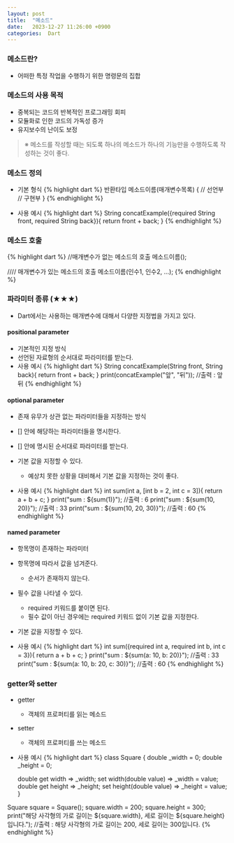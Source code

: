 ```yaml
---
layout: post
title:  "메소드"
date:   2023-12-27 11:26:00 +0900
categories:  Dart
---
```


### 메소드란?

- 어떠한 특정 작업을 수행하기 위한 명령문의 집합

### 메소드의 사용 목적

- 중복되는 코드의 반복적인 프로그래밍 회피
- 모듈화로 인한 코드의 가독성 증가
- 유지보수의 난이도 보정

>※ 메소드를 작성할 때는 되도록 하나의 메소드가 하나의 기능만을 수행하도록 작성하는 것이 좋다.

### 메소드 정의

- 기본 형식
{% highlight dart %}
반환타입 메소드이름(매개변수목록) { // 선언부
    // 구현부
}
{% endhighlight %}

- 사용 예시
{% highlight dart %}
String concatExample({required String front, required String back}){
  return front + back;
}
{% endhighlight %}

### 메소드 호출

{% highlight dart %}
//매개변수가 없는 메소드의 호출
메소드이름();

//// 매개변수가 있는 메소드의 호출
메소드이름(인수1, 인수2, ...);
{% endhighlight %}

### 파라미터 종류 (★★★)

- Dart에서는 사용하는 매개변수에 대해서 다양한 지정법을 가지고 있다.

#### positional parameter 

- 기본적인 지정 방식
- 선언된 자료형의 순서대로 파라미터를 받는다.
- 사용 예시
{% highlight dart %}
String concatExample(String front, String back){
  return front + back;
}
print(concatExample("앞", "뒤")); //출력 : 앞뒤
{% endhighlight %}

#### optional parameter

- 존재 유무가 상관 없는 파라미터들을 지정하는 방식
- [] 안에 해당하는 파라미터들을 명시한다.
- [] 안에 명시된 순서대로 파라미터를 받는다.
- 기본 값을 지정할 수 있다.
    - 예상치 못한 상황을 대비해서 기본 값을 지정하는 것이 좋다.

- 사용 예시
{% highlight dart %}
int sum(int a, [int b = 2, int c = 3]){
    return a + b + c;
}
print("sum : ${sum(1)}"); //출력 : 6
print("sum : ${sum(10, 20)}"); //출력 : 33
print("sum : ${sum(10, 20, 30)}"); //출력 : 60
{% endhighlight %}

#### named parameter

- 항목명이 존재하는 파라미터
- 항목명에 따라서 값을 넘겨준다.
    - 순서가 존재하지 않는다.
- 필수 값을 나타낼 수 있다.
    - required 키워드를 붙이면 된다.
    - 필수 값이 아닌 경우에는 required 키워드 없이 기본 값을 지정한다.
- 기본 값을 지정할 수 있다.

- 사용 예시
{% highlight dart %}
int sum({required int a, required int b, int c = 3}){
    return a + b + c;
}
print("sum : ${sum(a: 10, b: 20)}"); //출력 : 33
print("sum : ${sum(a: 10, b: 20, c: 30)}"); //출력 : 60
{% endhighlight %}

### getter와 setter

- getter
    - 객체의 프로퍼티를 읽는 메소드
- setter
    - 객체의 프로퍼티를 쓰는 메소드
- 사용 예시
{% highlight dart %}
class Square {
    double _width = 0;
    double _height = 0;

    double get width => _width;
    set width(double value) => _width = value;
    double get height => _height; 
    set height(double value) => _height = value;
}

Square square = Square();
square.width = 200;
square.height = 300;
print("해당 사각형의 가로 길이는 ${square.width}, 세로 길이는 ${square.height}입니다."); //출력 : 해당 사각형의 가로 길이는 200, 세로 길이는 300입니다.
{% endhighlight %}